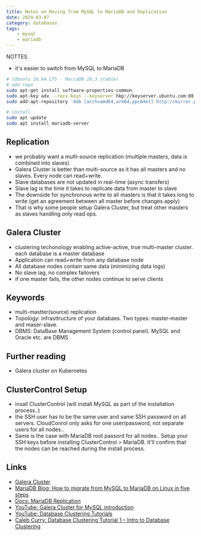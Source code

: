 ```yaml
---
title: Notes on Moving from MySQL to MariaDB and Replication 
date: 2019-03-07
category: databases
tags:
	- mysql
	- mariadb
---
```


NOTTES

- it's easier to switch from MySQL to MariaDB


```bash
# (Ubuntu 18.04 LTS - MariaDB 10.3 stable)
# add repo 
sudo apt-get install software-properties-common
sudo apt-key adv --recv-keys --keyserver hkp://keyserver.ubuntu.com:80 0xF1656F24C74CD1D8
sudo add-apt-repository 'deb [arch=amd64,arm64,ppc64el] http://mirror.poliwangi.ac.id/mariadb/repo/10.3/ubuntu bionic main'

# install
sudo apt update
sudo apt install mariadb-server
```


## Replication
- we probably want a multi-source replication (multiple masters, data is combined into slaves)
- Galera Cluster is better than multi-source as it has all masters and no slaves. Every node can read+write.
- Slave databases are not updated in real-time (async transfers)
- Slave lag is the time it takes to replicate data from master to slave
- The downside for synchronous write to all masters is that it takes long to write (get an agreement between all master before changes apply)
- That is why some people setup Galera Cluster, but treat other masters as slaves handling only read ops.

## Galera Cluster
- clustering techonology enabling active-active, true multi-master cluster. each database is a master database
- Application can read+write from any database node
- All database nodes contain same data (minimizing data logs)
- No slave lag, no complex failovers
- if one master fails, the other nodes continue to serve clients

## Keywords
- multi-mastter(source) replication
- Topology: infrasttructure of your databaes. Two types: master-master and maser-slave.
- DBMS: DataBase Management System (control panel). MySQL and Oracle etc. are DBMS


## Further reading
- Galera cluster on Kubernetes

## ClusterControl Setup
- insall ClusterControl (will install MySQL as part of the installation process..)
- the SSH user has to be the same user and same SSH password on all servers. CloudConrol only asks for one user/password, not separate users for all nodes..
- Same is the case with MariaDB root passord for all nodes..
Setup your SSH keys before installing ClusterControl > MariaDB. It'll confirm that the nodes can be reached during the install process.

Links
---
- [Galera Cluster](http://galeracluster.com/products/)
- [MariaDB Blog: How to migrate from MySQL to MariaDB on Linux in five steps](https://mariadb.com/resources/blog/how-to-migrate-from-mysql-to-mariadb-on-linux-in-five-steps/)
- [Docs: MariaDB Replication](https://mariadb.com/kb/en/library/high-availability-performance-tuning-mariadb-replication/)
- [YouTube: Galera Cluster for MySQL introduction](https://www.youtube.com/watch?v=n8vM_HVnnfc)
- [YouTube: Database Clustering Tutorials](https://www.youtube.com/watch?v=NnA1WgPSbgY&list=PL_c9BZzLwBRLO-HHp0XU3f9KSHR5Tc33c)
- [Caleb Curry: Database Clustering Tutorial 1 – Intro to Database Clustering](https://www.calebcurry.com/database-clustering-tutorial-1-intro-to-database-clustering/)